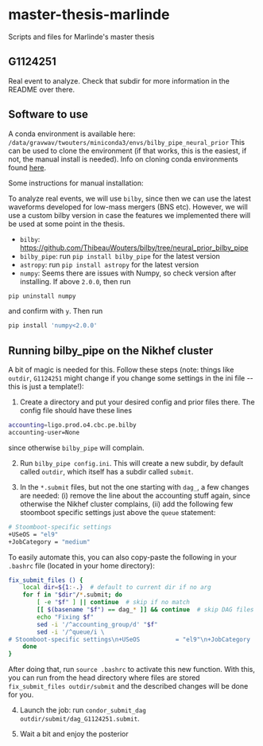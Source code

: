 # master-thesis-marlinde

Scripts and files for Marlinde's master thesis

## G1124251

Real event to analyze. Check that subdir for more information in the README over there.

## Software to use

A conda environment is available here: `/data/gravwav/twouters/miniconda3/envs/bilby_pipe_neural_prior`
This can be used to clone the environment (if that works, this is the easiest, if not, the manual install is needed). Info on cloning conda environments found [here](https://stackoverflow.com/questions/40700039/how-can-you-clone-a-conda-environment-into-the-base-root-environment). 

Some instructions for manual installation:

To analyze real events, we will use `bilby`, since then we can use the latest waveforms developed for low-mass mergers (BNS etc). However, we will use a custom bilby version in case the features we implemented there will be used at some point in the thesis. 
- `bilby`: https://github.com/ThibeauWouters/bilby/tree/neural_prior_bilby_pipe
- `bilby_pipe`: run `pip install bilby_pipe` for the latest version
- `astropy`: run `pip install astropy` for the latest version
- `numpy`: Seems there are issues with Numpy, so check version after installing. If above `2.0.0`, then run
```bash
pip uninstall numpy
```
and confirm with `y`. Then run
```bash
pip install 'numpy<2.0.0'
```

## Running bilby_pipe on the Nikhef cluster

A bit of magic is needed for this. Follow these steps (note: things like `outdir`, `G1124251` might change if you change some settings in the ini file -- this is just a template!):

1. Create a directory and put your desired config and prior files there. The config file should have these lines
```bash
accounting=ligo.prod.o4.cbc.pe.bilby
accounting-user=None
```
since otherwise `bilby_pipe` will complain.

2. Run `bilby_pipe config.ini`. This will create a new subdir, by default called `outdir`, which itself has a subdir called `submit`.

3. In the `*.submit` files, but not the one starting with `dag_`, a few changes are needed: (i) remove the line about the accounting stuff again, since otherwise the Nikhef cluster complains, (ii) add the following few stoomboot specific settings just above the `queue` statement:
```bash
# Stoomboot-specific settings
+USeOS = "el9"
+JobCategory = "medium"
```
To easily automate this, you can also copy-paste the following in your `.bashrc` file (located in your home directory):
```bash
fix_submit_files () {
    local dir=${1:-.}  # default to current dir if no arg
    for f in "$dir"/*.submit; do
        [ -e "$f" ] || continue  # skip if no match
        [[ $(basename "$f") == dag_* ]] && continue  # skip DAG files
        echo "Fixing $f"
        sed -i '/^accounting_group/d' "$f"
        sed -i '/^queue/i \
# Stoomboot-specific settings\n+USeOS          = "el9"\n+JobCategory    = "medium"' "$f"
    done
}
```
After doing that, run `source .bashrc` to activate this new function. With this, you can run from the head directory where files are stored `fix_submit_files outdir/submit` and the described changes will be done for you.

4. Launch the job: run `condor_submit_dag outdir/submit/dag_G1124251.submit`.

5. Wait a bit and enjoy the posterior